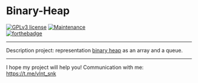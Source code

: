 # Binary-Heap

 [![GPLv3 license](https://img.shields.io/badge/License-GPLv3-blue.svg)](http://perso.crans.org/besson/LICENSE.html)
 [![Maintenance](https://img.shields.io/badge/Maintained%3F-no-red.svg)](https://GitHub.com/Naereen/StrapDown.js/graphs/commit-activity)  
 [![forthebadge](https://forthebadge.com/images/badges/made-with-java.svg)](https://forthebadge.com)

---

Description project: representation [binary heap](https://en.wikipedia.org/wiki/Binary_heap) as an array and a queue.  

---

I hope my project will help you! Communication with me: https://t.me/vlnt_snk
